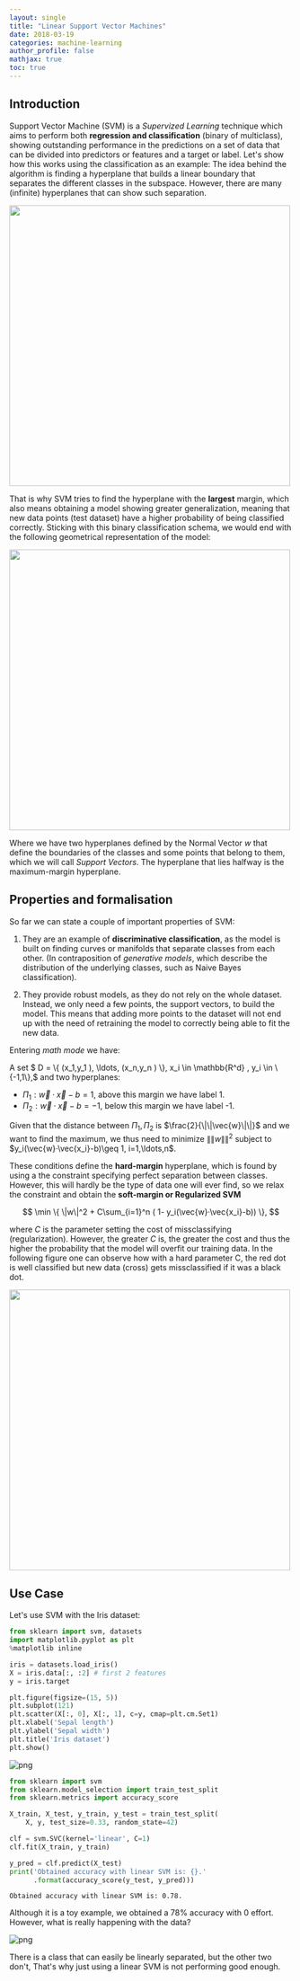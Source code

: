 ```yaml
---
layout: single
title: "Linear Support Vector Machines"
date: 2018-03-19
categories: machine-learning
author_profile: false
mathjax: true
toc: true
---
```


## Introduction

Support Vector Machine (SVM) is a *Supervized Learning* technique which aims to perform both **regression and classification** (binary of multiclass), showing outstanding performance in the predictions on a set of data that can be divided into predictors or features and a target or label. Let's show how this works using the classification as an example: The idea behind the algorithm is finding a hyperplane that builds a linear boundary that separates the different classes in the subspace. However, there are many (infinite) hyperplanes that can show such separation.

<img src="/assets/images/machinelearning/svm/example1.png" width="500">

That is why SVM tries to find the hyperplane with the **largest** margin, which also means obtaining a model showing greater generalization, meaning that new data points (test dataset) have a higher probability of being classified correctly. Sticking with this binary classification schema, we would end with the following geometrical representation of the model:

<img src="/assets/images/machinelearning/svm/svm_schema.png" width="500">

Where we have two hyperplanes defined by the Normal Vector $w$ that define the boundaries of the classes and some points that belong to them, which we will call *Support Vectors*. The hyperplane that lies halfway is the maximum-margin hyperplane.

## Properties and formalisation

So far we can state a couple of important properties of SVM:

1. They are an example of **discriminative classification**, as the model is built on finding curves or manifolds that separate classes from each other. (In contraposition of *generative models*, which describe the distribution of the underlying classes, such as Naive Bayes classification).

2. They provide robust models, as they do not rely on the whole dataset. Instead, we only need a few points, the support vectors, to build the model. This means that adding more points to the dataset will not end up with the need of retraining the model to correctly being able to fit the new data.

Entering *math mode* we have:

A set $ D = \\{ \(x_1,y_1 \), \ldots, \(x_n,y_n \)  \\}, x_i \in \mathbb{R^d} , y_i \in \\{-1,1\\},$ and two hyperplanes:

* $\Pi_1: \vec{w}·\vec{x}-b=1$, above this margin we have label 1.
* $\Pi_2: \vec{w}·\vec{x}-b=-1$, below this margin we have label -1.

Given that the distance between $\Pi_1, \Pi_2$ is $\frac{2}{\|\|\vec{w}\|\|}$ and we want to find the maximum, we thus need to minimize $\|\|w\|\|^2$ subject to $y_i(\vec{w}·\vec{x_i}-b)\geq 1, i=1,\ldots,n$.

These conditions define the **hard-margin** hyperplane, which is found by using a the constraint specifying perfect separation between classes. However, this will hardly be the type of data one will ever find, so we relax the constraint and obtain the **soft-margin or Regularized SVM**

$$ \min \{ \|w\|^2 + C\sum_{i=1}^n ( 1- y_i(\vec{w}·\vec{x_i}-b))  \}, $$

where $C$ is the parameter setting the cost of missclassifying (regularization). However, the greater $C$ is, the greater the cost and thus the higher the probability that the model will overfit our training data. In the following figure one can observe how with a hard parameter C, the red dot is well classified but new data (cross) gets missclassified if it was a black dot.

<img src="/assets/images/machinelearning/svm/hardC.png" width="500">

## Use Case

Let's use SVM with the Iris dataset:

```python
from sklearn import svm, datasets
import matplotlib.pyplot as plt
%matplotlib inline

iris = datasets.load_iris()
X = iris.data[:, :2] # first 2 features
y = iris.target

plt.figure(figsize=(15, 5))
plt.subplot(121)
plt.scatter(X[:, 0], X[:, 1], c=y, cmap=plt.cm.Set1)
plt.xlabel('Sepal length')
plt.ylabel('Sepal width')
plt.title('Iris dataset')
plt.show()
```


![png](/assets/images/machinelearning/svm/output_0_1.png)


```python
from sklearn import svm
from sklearn.model_selection import train_test_split
from sklearn.metrics import accuracy_score

X_train, X_test, y_train, y_test = train_test_split(
    X, y, test_size=0.33, random_state=42)

clf = svm.SVC(kernel='linear', C=1)
clf.fit(X_train, y_train) 

y_pred = clf.predict(X_test)
print('Obtained accuracy with linear SVM is: {}.'
      .format(accuracy_score(y_test, y_pred)))
```

    Obtained accuracy with linear SVM is: 0.78.

Although it is a toy example, we obtained a 78% accuracy with 0 effort. However, what is really happening with the data?

![png](/assets/images/machinelearning/svm/linearSVM.png)

There is a class that can easily be linearly separated, but the other two don't, That's why just using a linear SVM is not performing good enough.